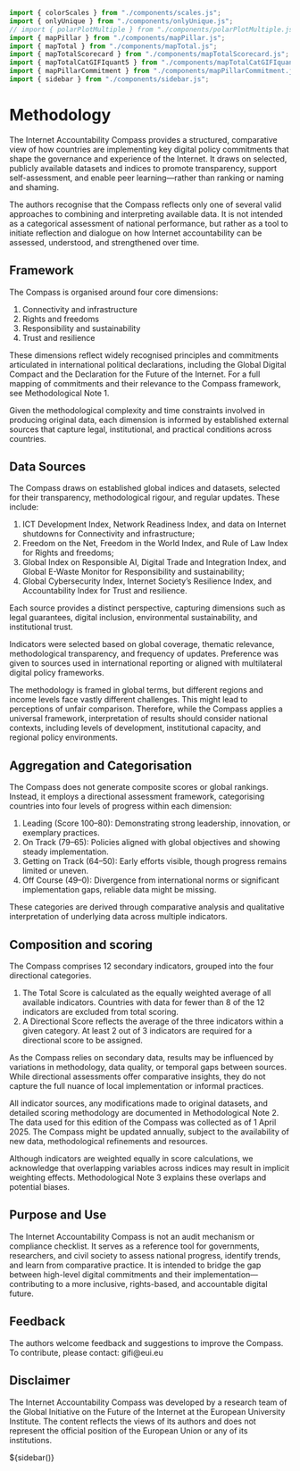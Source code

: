 <!-- import externals -->
<head>
<link rel="preconnect" href="https://fonts.googleapis.com">
<link rel="preconnect" href="https://fonts.gstatic.com" crossorigin>
<!-- <link href="https://fonts.googleapis.com/css2?family=Noto+Sans:ital,wght@0,100..900;1,100..900&family=Nunito+Sans:ital,opsz,wght@0,6..12,200..1000;1,6..12,200..1000&family=PT+Sans:ital,wght@0,400;0,700;1,400;1,700&display=swap" rel="stylesheet"> -->
<link
  rel="stylesheet"
  href="https://cdnjs.cloudflare.com/ajax/libs/font-awesome/6.4.0/css/all.min.css"
/>
<link rel="stylesheet" href="style.css">
<link rel="stylesheet" href="./sidebar.css" />
</head>

<!-- back to root button -->

<a href="../" class="back-to-root">
  <span class="arrow"></span>
</a>

<!-- import components -->

```js
import { colorScales } from "./components/scales.js";
import { onlyUnique } from "./components/onlyUnique.js";
// import { polarPlotMultiple } from "./components/polarPlotMultiple.js";
import { mapPillar } from "./components/mapPillar.js";
import { mapTotal } from "./components/mapTotal.js";
import { mapTotalScorecard } from "./components/mapTotalScorecard.js";
import { mapTotalCatGIFIquant5 } from "./components/mapTotalCatGIFIquant5.js";
import { mapPillarCommitment } from "./components/mapPillarCommitment.js";
import { sidebar } from "./components/sidebar.js";
```

<!-- hero -->

<div class="hero">
  <h1>Methodology</h1>
  <!-- <div id="hero-image"></div> -->
  </div>
<div class="body-text">
  <p>The Internet Accountability Compass provides a structured, comparative view of how countries are implementing key digital policy commitments that shape the governance and experience of the Internet. It draws on selected, publicly available datasets and indices to promote transparency, support self-assessment, and enable peer learning—rather than ranking or naming and shaming.
  </p>
  <p>The authors recognise that the Compass reflects only one of several valid approaches to combining and interpreting available data. It is not intended as a categorical assessment of national performance, but rather as a tool to initiate reflection and dialogue on how Internet accountability can be assessed, understood, and strengthened over time.
</p>
<h2>Framework</h2>
  <p>The Compass is organised around four core dimensions:
</p>
<ol>
<li>Connectivity and infrastructure

</li>
<li>Rights and freedoms

</li>
<li>Responsibility and sustainability

</li>
<li>Trust and resilience

</li>
</ol>
  <p>These dimensions reflect widely recognised principles and commitments articulated in international political declarations, including the Global Digital Compact and the Declaration for the Future of the Internet. For a full mapping of commitments and their relevance to the Compass framework, see Methodological Note 1.
</p>
  <p>Given the methodological complexity and time constraints involved in producing original data, each dimension is informed by established external sources that capture legal, institutional, and practical conditions across countries.
</p>
<h2>Data Sources</h2>
  <p>The Compass draws on established global indices and datasets, selected for their transparency, methodological rigour, and regular updates. These include:
</p>
<ol>
<li>ICT Development Index, Network Readiness Index, and data on Internet shutdowns for Connectivity and infrastructure;
</li>
<li>Freedom on the Net, Freedom in the World Index, and Rule of Law Index for Rights and freedoms;
</li>
<li>Global Index on Responsible AI, Digital Trade and Integration Index, and Global E-Waste Monitor for Responsibility and sustainability;
</li>
<li>Global Cybersecurity Index, Internet Society’s Resilience Index, and Accountability Index for Trust and resilience.
</li>
</ol>
<p>Each source provides a distinct perspective, capturing dimensions such as legal guarantees, digital inclusion, environmental sustainability, and institutional trust.</p>
<p>Indicators were selected based on global coverage, thematic relevance, methodological transparency, and frequency of updates. Preference was given to sources used in international reporting or aligned with multilateral digital policy frameworks.
</p>
<p>The methodology is framed in global terms, but different regions and income levels face vastly different challenges. This might lead to perceptions of unfair comparison. Therefore, while the Compass applies a universal framework, interpretation of results should consider national contexts, including levels of development, institutional capacity, and regional policy environments.
</p>
<h2>Aggregation and Categorisation
</h2>
  <p>The Compass does not generate composite scores or global rankings. Instead, it employs a directional assessment framework, categorising countries into four levels of progress within each dimension:
</p>

<ol>
  <li>Leading (Score 100–80): Demonstrating strong leadership, innovation, or exemplary practices.
  </li>
  <li>On Track (79–65): Policies aligned with global objectives and showing steady implementation.
  </li>
  <li>Getting on Track (64–50): Early efforts visible, though progress remains limited or uneven.
  </li>
  <li>Off Course (49–0): Divergence from international norms or significant implementation gaps, reliable data might be missing.
  </li>
</ol>
  <p>These categories are derived through comparative analysis and qualitative interpretation of underlying data across multiple indicators.
</p>
  <h2>Composition and scoring
</h2>
  <p>The Compass comprises 12 secondary indicators, grouped into the four directional categories.
</p>
<ol>
<li>The Total Score is calculated as the equally weighted average of all available indicators. Countries with data for fewer than 8 of the 12 indicators are excluded from total scoring.
</li>
<li>A Directional Score reflects the average of the three indicators within a given category. At least 2 out of 3 indicators are required for a directional score to be assigned.
</li>
</ol>
  <p>As the Compass relies on secondary data, results may be influenced by variations in methodology, data quality, or temporal gaps between sources. While directional assessments offer comparative insights, they do not capture the full nuance of local implementation or informal practices.
</p>
  <p>All indicator sources, any modifications made to original datasets, and detailed scoring methodology are documented in Methodological Note 2. The data used for this edition of the Compass was collected as of 1 April 2025. The Compass might be updated annually, subject to the availability of new data, methodological refinements and resources.
</p>
  <p>Although indicators are weighted equally in score calculations, we acknowledge that overlapping variables across indices may result in implicit weighting effects. Methodological Note 3 explains these overlaps and potential biases.
</p>
<h2>Purpose and Use</h2>
<p>The Internet Accountability Compass is not an audit mechanism or compliance checklist. It serves as a reference tool for governments, researchers, and civil society to assess national progress, identify trends, and learn from comparative practice. It is intended to bridge the gap between high-level digital commitments and their implementation—contributing to a more inclusive, rights-based, and accountable digital future.
</p>
<h2>Feedback</h2>
<p>The authors welcome feedback and suggestions to improve the Compass. To contribute, please contact: gifi@eui.eu</p>
<h2>Disclaimer</h2>
<p>The Internet Accountability Compass was developed by a research team of the Global Initiative on the Future of the Internet at the European University Institute. The content reflects the views of its authors and does not represent the official position of the European Union or any of its institutions.</p>
</div>

<!-- sidebar -->

<div>
    ${sidebar()}
</div>
